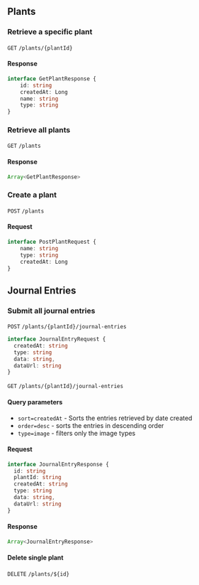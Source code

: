 ## Plants

### Retrieve a specific plant

`GET` `/plants/{plantId}`

#### Response

```typescript
interface GetPlantResponse {
    id: string
    createdAt: Long
    name: string
    type: string
}
```

### Retrieve all plants

`GET` `/plants`

#### Response

```typescript
Array<GetPlantResponse>
```

### Create a plant

`POST` `/plants`

#### Request

```typescript
interface PostPlantRequest {
    name: string
    type: string
    createdAt: Long
}
```

## Journal Entries

### Submit all journal entries

`POST` `/plants/{plantId}/journal-entries`

```typescript
interface JournalEntryRequest {
  createdAt: string
  type: string
  data: string,
  dataUrl: string
}
```

`GET` `/plants/{plantId}/journal-entries`

#### Query parameters

 * `sort=createdAt` - Sorts the entries retrieved by date created
 * `order=desc` - sorts the entries in descending order
 * `type=image` - filters only the image types

#### Request

```typescript
interface JournalEntryResponse {
  id: string  
  plantId: string
  createdAt: string
  type: string
  data: string,
  dataUrl: string
}
```

#### Response

```typescript
Array<JournalEntryResponse>
```
#### Delete single plant
`DELETE` `/plants/${id}`
